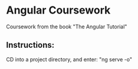 #   Angular Coursework
Coursework from the book "The Angular Tutorial"

##  Instructions:
CD into a project directory, and enter: "ng serve -o"